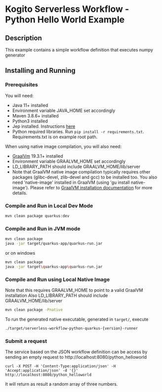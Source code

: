 # Kogito Serverless Workflow - Python Hello World Example

## Description

This example contains a simple workflow definition that executes numpy generator

## Installing and Running

### Prerequisites
 
You will need:
  - Java 11+ installed
  - Environment variable JAVA_HOME set accordingly
  - Maven 3.8.6+ installed
  - Python3 installed
  - Jep installed. Instructions [here](https://github.com/ninia/jep#installation) 
  - Python required libraries. Run `pip install -r requirements.txt`. Requirements.txt is on example root path. 

When using native image compilation, you will also need: 
  - [GraalVm](https://www.graalvm.org/downloads/) 19.3.1+ installed
  - Environment variable GRAALVM_HOME set accordingly
  - LD_LIBRARY_PATH should include GRAALVM_HOME/lib/server
  - Note that GraalVM native image compilation typically requires other packages (glibc-devel, zlib-devel and gcc) to be installed too.  You also need 'native-image' installed in GraalVM (using 'gu install native-image'). Please refer to [GraalVM installation documentation](https://www.graalvm.org/docs/reference-manual/aot-compilation/#prerequisites) for more details.


### Compile and Run in Local Dev Mode

```sh
mvn clean package quarkus:dev
```

### Compile and Run in JVM mode

```sh
mvn clean package 
java -jar target/quarkus-app/quarkus-run.jar
```

or on windows

```sh
mvn clean package
java -jar target\quarkus-app\quarkus-run.jar
```

### Compile and Run using Local Native Image

Note that this requires GRAALVM_HOME to point to a valid GraalVM installation
Also LD_LIBRARY_PATH should include GRAALVM_HOME/lib/server

```sh
mvn clean package -Pnative
```
  
To run the generated native executable, generated in `target/`, execute

```sh
./target/serverless-workflow-python-quarkus-{version}-runner
```


### Submit a request

The service based on the JSON workflow definition can be access by sending an empty request to http://localhost:8080/python_helloworld

`curl -X POST -H 'Content-Type:application/json' -H 'Accept:application/json' -d '{}' http://localhost:8080/python_helloworld`

It will return as result a random array of three numbers. 
